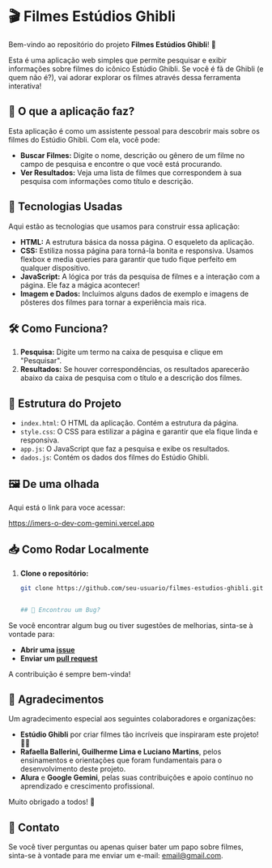 # 🎬 Filmes Estúdios Ghibli

Bem-vindo ao repositório do projeto **Filmes Estúdios Ghibli**! 🌟

Esta é uma aplicação web simples que permite pesquisar e exibir informações sobre filmes do icônico Estúdio Ghibli. Se você é fã de Ghibli (e quem não é?), vai adorar explorar os filmes através dessa ferramenta interativa!

## 📖 O que a aplicação faz?

Esta aplicação é como um assistente pessoal para descobrir mais sobre os filmes do Estúdio Ghibli. Com ela, você pode:

- **Buscar Filmes:** Digite o nome, descrição ou gênero de um filme no campo de pesquisa e encontre o que você está procurando.
- **Ver Resultados:** Veja uma lista de filmes que correspondem à sua pesquisa com informações como título e descrição.

## 🚀 Tecnologias Usadas

Aqui estão as tecnologias que usamos para construir essa aplicação:

- **HTML:** A estrutura básica da nossa página. O esqueleto da aplicação.
- **CSS:** Estiliza nossa página para torná-la bonita e responsiva. Usamos flexbox e media queries para garantir que tudo fique perfeito em qualquer dispositivo.
- **JavaScript:** A lógica por trás da pesquisa de filmes e a interação com a página. Ele faz a mágica acontecer!
- **Imagem e Dados:** Incluímos alguns dados de exemplo e imagens de pôsteres dos filmes para tornar a experiência mais rica.

## 🛠️ Como Funciona?

1. **Pesquisa:** Digite um termo na caixa de pesquisa e clique em "Pesquisar".
2. **Resultados:** Se houver correspondências, os resultados aparecerão abaixo da caixa de pesquisa com o título e a descrição dos filmes.

## 📂 Estrutura do Projeto

- `index.html`: O HTML da aplicação. Contém a estrutura da página.
- `style.css`: O CSS para estilizar a página e garantir que ela fique linda e responsiva.
- `app.js`: O JavaScript que faz a pesquisa e exibe os resultados.
- `dados.js`: Contém os dados dos filmes do Estúdio Ghibli.

## 🖼️ De uma olhada

Aqui está o link para voce acessar:

https://imers-o-dev-com-gemini.vercel.app

## 📥 Como Rodar Localmente

1. **Clone o repositório:**
   ```bash
   git clone https://github.com/seu-usuario/filmes-estudios-ghibli.git


   ## 🐛 Encontrou um Bug?

Se você encontrar algum bug ou tiver sugestões de melhorias, sinta-se à vontade para:

- **Abrir uma [issue](https://github.com/seu-usuario/filmes-estudios-ghibli/issues)**
- **Enviar um [pull request](https://github.com/seu-usuario/filmes-estudios-ghibli/pulls)**

A contribuição é sempre bem-vinda!

## 🙌 Agradecimentos

Um agradecimento especial aos seguintes colaboradores e organizações:

- **Estúdio Ghibli** por criar filmes tão incríveis que inspiraram este projeto! 🎥✨
- **Rafaella Ballerini, Guilherme Lima e Luciano Martins**, pelos ensinamentos e orientações que foram fundamentais para o desenvolvimento deste projeto.
- **Alura** e **Google Gemini**, pelas suas contribuições e apoio contínuo no aprendizado e crescimento profissional.

Muito obrigado a todos! 🌟


## 📧 Contato

Se você tiver perguntas ou apenas quiser bater um papo sobre filmes, sinta-se à vontade para me enviar um e-mail: [email@gmail.com](luisfelipe.dev.programmer@gmail.com).


